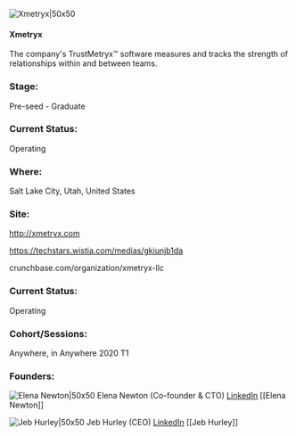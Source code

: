

![Xmetryx|50x50](https://apimg.techstars.com/connect/images/image_files/611d8d9d9122ed0007e976bd/original/xmetryx_x_lc_padded.png)

#### Xmetryx
The company's TrustMetryx™ software measures and tracks the strength of relationships within and between teams.

### Stage: 
Pre-seed - Graduate 

### Current Status: 
Operating

### Where:
Salt Lake City, Utah, United States

### Site:
http://xmetryx.com

https://techstars.wistia.com/medias/gkiunjb1da

crunchbase.com/organization/xmetryx-llc

### Current Status: 
Operating

### Cohort/Sessions: 
Anywhere, in Anywhere 2020 T1

### Founders: 

![Elena Newton|50x50](https://apimg.techstars.com/connect/images/image_files/5e2226d234a60d7d79000045/original/Elena_Headshot_2019.jpg) Elena Newton (Co-founder & CTO) [LinkedIn](https://linkedin.com/in/ea0723) [[Elena Newton]]

![Jeb Hurley|50x50](https://apimg.techstars.com/connect/images/image_files/5e221cb734a60d7dfb000008/original/Jeb_Blue_SW_2_Cropped_smallest.png) Jeb Hurley (CEO) [LinkedIn](https://linkedin.com/in/jebhurley) [[Jeb Hurley]]


